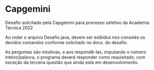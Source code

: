 # Capgemini
Desafio solicitado pela Capgemini para processo seletivo da Academia Técnica 2022

Ao rodar o arquivo Desafio.java, devem ser exibidos nos consoles os devidos comandos conforme solicitado no docx. do desafio.

As perguntas são intuitivas, e aos respondê-las, imputando o número inteiro/palavra, o programa deverá responder como requisitado, com exceção da terceira questão que ainda está em desenvolvimento.
